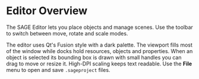# Editor Overview

The SAGE Editor lets you place objects and manage scenes. Use the toolbar to switch between move, rotate and scale modes.

The editor uses Qt's Fusion style with a dark palette. The viewport fills most
of the window while docks hold resources, objects and properties. When an object
is selected its bounding box is drawn with small handles you can drag to move or
resize it. High-DPI scaling keeps text readable. Use the **File** menu to open
and save ``.sageproject`` files.
